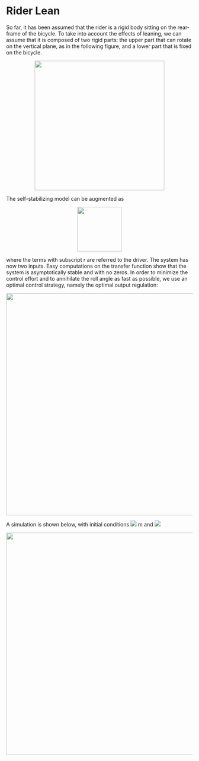 # Rider Lean
So far, it has been assumed that the rider is a rigid body sitting on the rear-frame of the bicycle. To take into account the effects of leaning, we can assume that it is composed of two rigid parts: the upper part that can rotate on the vertical plane, as in the following figure, and a lower part that is fixed on the bicycle.

<p align="center"> <img height=350 src="https://user-images.githubusercontent.com/62264708/83887534-dcac8880-a748-11ea-8b47-0f06fc3971b2.png"> </p>

The self-stabilizing model can be augmented as

<p align="center"> <img height=120 src="https://user-images.githubusercontent.com/62264708/83888339-fc907c00-a749-11ea-8d0f-e90ef0664347.PNG"> </p>

where the terms with subscript *r* are referred to the driver. The system has now two inputs. Easy computations on the transfer function show that the system is asymptotically stable and with no zeros. In order to minimize the control effort and to annihilate the roll angle as fast as possible, we use an optimal control strategy, namely the optimal output regulation:

<p align="center"> <img width=600 src="https://user-images.githubusercontent.com/62264708/83887546-e0d8a600-a748-11ea-941f-0159d1b4335d.png"> </p>

A simulation is shown below, with initial conditions <img src="https://render.githubusercontent.com/render/math?math=\varphi(0) = -\pi/12"> m and <img src="https://render.githubusercontent.com/render/math?math=\dot{\varphi}(0) = 0">

<p align="center"> <img width=600 src="https://user-images.githubusercontent.com/62264708/83888113-b2a79600-a749-11ea-858a-2a4dba1cb0e7.png"> </p>
